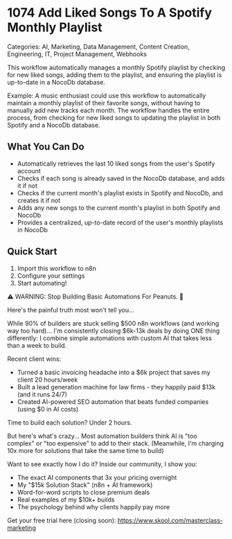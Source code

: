 # 1074 Add Liked Songs To A Spotify Monthly Playlist

Categories: AI, Marketing, Data Management, Content Creation, Engineering, IT, Project Management, Webhooks

This workflow automatically manages a monthly Spotify playlist by checking for new liked songs, adding them to the playlist, and ensuring the playlist is up-to-date in a NocoDb database.

Example: A music enthusiast could use this workflow to automatically maintain a monthly playlist of their favorite songs, without having to manually add new tracks each month. The workflow handles the entire process, from checking for new liked songs to updating the playlist in both Spotify and a NocoDb database.

## What You Can Do
- Automatically retrieves the last 10 liked songs from the user's Spotify account
- Checks if each song is already saved in the NocoDb database, and adds it if not
- Checks if the current month's playlist exists in Spotify and NocoDb, and creates it if not
- Adds any new songs to the current month's playlist in both Spotify and NocoDb
- Provides a centralized, up-to-date record of the user's monthly playlists in NocoDb

## Quick Start
1. Import this workflow to n8n
2. Configure your settings
3. Start automating!

⚠️ WARNING: Stop Building Basic Automations For Peanuts. 🚫

Here's the painful truth most won't tell you...

While 90% of builders are stuck selling $500 n8n workflows (and working way too hard)...
I'm consistently closing $6k-13k deals by doing ONE thing differently:
I combine simple automations with custom AI that takes less than a week to build.

Recent client wins:
* Turned a basic invoicing headache into a $6k project that saves my client 20 hours/week
* Built a lead generation machine for law firms - they happily paid $13k (and it runs 24/7)
* Created AI-powered SEO automation that beats funded companies (using $0 in AI costs)

Time to build each solution? Under 2 hours.

But here's what's crazy...
Most automation builders think AI is "too complex" or "too expensive" to add to their stack.
(Meanwhile, I'm charging 10x more for solutions that take the same time to build)

Want to see exactly how I do it?
Inside our community, I show you:
* The exact AI components that 3x your pricing overnight
* My "$15k Solution Stack" (n8n + AI framework)
* Word-for-word scripts to close premium deals
* Real examples of my $10k+ builds
* The psychology behind why clients happily pay more

Get your free trial here (closing soon): https://www.skool.com/masterclass-marketing

